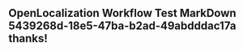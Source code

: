 <properties
ms.topic="hero-topic"
ms.test1="hero-topic"
ms.test2="test"/>


## OpenLocalization Workflow Test MarkDown 5439268d-18e5-47ba-b2ad-49abdddac17a thanks!



<!--HONumber=Aug16_HO1-->


